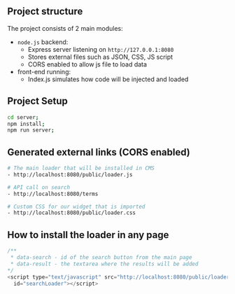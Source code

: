 ## Project structure

The project consists of 2 main modules:
- `node.js` backend:
    - Express server listening on `http://127.0.0.1:8080`
    - Stores external files such as JSON, CSS, JS script
    - CORS enabled to allow js file to load data
- front-end running:
    - Index.js simulates how code will be injected and loaded

## Project Setup
```sh
cd server; 
npm install;
npm run server;
```

## Generated external links (CORS enabled)
```sh
# The main loader that will be installed in CMS
- http://localhost:8080/public/loader.js

# API call on search
- http://localhost:8080/terms

# Custom CSS for our widget that is imported
- http://localhost:8080/public/loader.css
```

## How to install the loader in any page
```javascript
/**
 * data-search - id of the search button from the main page
 * data-result - the textarea where the results will be added
*/
<script type="text/javascript" src="http://localhost:8080/public/loader.js" data-search="btnSearch" data-result="result"
  id="searchLoader"></script>
```